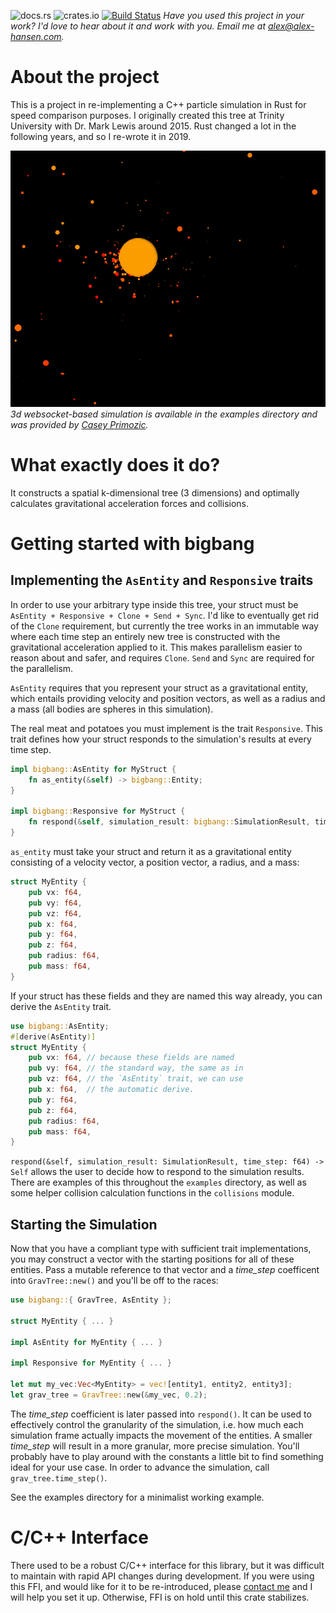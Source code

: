 ![docs.rs](https://docs.rs/bigbang/badge.svg)
![crates.io](https://img.shields.io/crates/v/bigbang.svg)
[![Build Status](https://travis-ci.org/sezna/bigbang.svg?branch=master)](https://travis-ci.org/sezna/bigbang)
_Have you used this project in your work? I'd love to hear about it and work with you. Email me at [alex@alex-hansen.com](mailto:alex@alex-hansen.com)._

# About the project
This is a project in re-implementing a C++ particle simulation in Rust for speed comparison purposes. I originally created this tree at Trinity University with Dr. Mark Lewis around 2015. Rust changed a lot in the following years, and so I re-wrote it in 2019. 


![example in 3d](./3d_example.gif)
_3d websocket-based simulation is available in the examples directory and was provided by [Casey Primozic](https://cprimozic.net/)._

# What exactly does it do?
It constructs a spatial k-dimensional tree (3 dimensions) and optimally calculates gravitational acceleration forces and collisions.

# Getting started with bigbang
## Implementing the `AsEntity` and `Responsive` traits
In order to use your arbitrary type inside this tree, your struct must be `AsEntity + Responsive + Clone + Send + Sync`. I'd like to eventually get rid of the `Clone` requirement, but currently the tree works in an immutable way where each time step an entirely new tree is constructed with the gravitational acceleration applied to it. This makes parallelism easier to reason about and safer, and requires `Clone`. `Send` and `Sync` are required for the parallelism. 

`AsEntity` requires that you represent your struct as a gravitational entity, which entails providing velocity and position vectors, as well as a radius and a mass (all bodies are spheres in this simulation). 

The real meat and potatoes you must implement is the trait `Responsive`. This trait defines how your struct responds to the simulation's results at every time step. 

```rust
impl bigbang::AsEntity for MyStruct {
    fn as_entity(&self) -> bigbang::Entity;
}

impl bigbang::Responsive for MyStruct {
    fn respond(&self, simulation_result: bigbang::SimulationResult, time_step: f64) -> Self;
}
```

`as_entity` must take your struct and return it as a gravitational entity consisting of a velocity vector, a position vector, a radius, and a mass:
```rust
struct MyEntity {
    pub vx: f64,
    pub vy: f64,
    pub vz: f64,
    pub x: f64,
    pub y: f64,
    pub z: f64,
    pub radius: f64,
    pub mass: f64,
}
```

If your struct has these fields and they are named this way already, you can derive the `AsEntity` trait.

```rust
use bigbang::AsEntity;
#[derive(AsEntity)]
struct MyEntity {
    pub vx: f64, // because these fields are named 
    pub vy: f64, // the standard way, the same as in
    pub vz: f64, // the `AsEntity` trait, we can use
    pub x: f64,  // the automatic derive.
    pub y: f64,
    pub z: f64,
    pub radius: f64,
    pub mass: f64,
}
```

`respond(&self, simulation_result: SimulationResult, time_step: f64) -> Self` allows the user to decide how to respond to the simulation results. There are examples of this throughout the `examples` directory, as well as some helper collision calculation functions in the `collisions` module.

## Starting the Simulation
Now that you have a compliant type with sufficient trait implementations, you may construct a vector with the starting positions for all of these entities. Pass a mutable reference to that vector and a _time\_step_ coefficent into `GravTree::new()` and you'll be off to the races:
```rust
use bigbang::{ GravTree, AsEntity };

struct MyEntity { ... }

impl AsEntity for MyEntity { ... }

impl Responsive for MyEntity { ... }

let mut my_vec:Vec<MyEntity> = vec![entity1, entity2, entity3];
let grav_tree = GravTree::new(&my_vec, 0.2);

```

The _time\_step_ coefficient is later passed into `respond()`. It can be used to effectively control the granularity of the simulation, i.e. how much each simulation frame actually impacts the movement of the entities. A smaller _time\_step_ will result in a more granular, more precise simulation. You'll probably have to play around with the constants a little bit to find something ideal for your use case. In order to advance the simulation, call `grav_tree.time_step()`. 

See the examples directory for a minimalist working example.

# C/C++ Interface
There used to be a robust C/C++ interface for this library, but it was difficult to maintain with rapid API changes during development. If you were using this FFI, and would like for it to be re-introduced, please [contact me](mailto:alex@alex-hansen.com) and I will help you set it up. Otherwise, FFI is on hold until this crate stabilizes.
